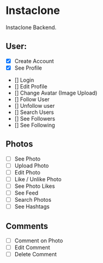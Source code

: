 # Instaclone

Instaclone Backend.

## User:

- [x] Create Account
- [x] See Profile
- [] Login
- [] Edit Profile
- [] Change Avatar (Image Upload)
- [] Follow User
- [] Unfollow user
- [] Search Users
- [] See Followers
- [] See Following

## Photos

- [ ] See Photo
- [ ] Upload Photo
- [ ] Edit Photo
- [ ] Like / Unlike Photo
- [ ] See Photo Likes
- [ ] See Feed
- [ ] Search Photos
- [ ] See Hashtags

## Comments

- [ ] Comment on Photo
- [ ] Edit Comment
- [ ] Delete Comment
